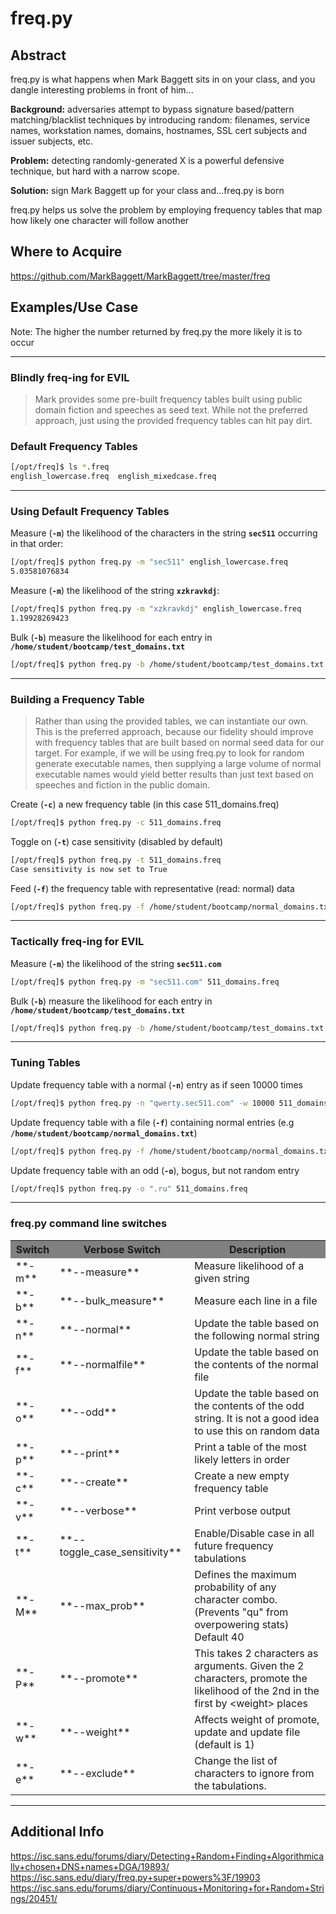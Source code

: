 freq.py
========

Abstract
--------

freq.py is what happens when Mark Baggett sits in on your class, and you dangle interesting problems in front of him...

**Background:** adversaries attempt to bypass signature based/pattern matching/blacklist techniques by introducing random: filenames, service names, workstation names, domains, hostnames, SSL cert subjects and issuer subjects, etc.

**Problem:** detecting randomly-generated X is a powerful defensive technique, but hard with a narrow scope.

**Solution:** sign Mark Baggett up for your class and...freq.py is born

freq.py helps us solve the problem by employing frequency tables that map how likely one character will follow another

Where to Acquire
---------

https://github.com/MarkBaggett/MarkBaggett/tree/master/freq


Examples/Use Case
---------

<!--
In his [initial ISC post](https://isc.sans.edu/forums/diary/Detecting+Random+Finding+Algorithmically+chosen+DNS+names+DGA/19893/), Mark highlighted a simple 3 step process for using freq.py in his initial Internet Storm Center post announcing the release:

```
Step 1: You need a frequency table.
Step 2: Measure badness!
Step 3: Tune for your organization.
```

Let's walk through some examples of using freq.py
-->

Note: The higher the number returned by freq.py the more likely it is to occur

---

### Blindly freq-ing for EVIL

>Mark provides some pre-built frequency tables built using public domain fiction and speeches as seed text. While not the preferred approach, just using the provided frequency tables can hit pay dirt.

### Default Frequency Tables

```bash
[/opt/freq]$ ls *.freq
english_lowercase.freq	english_mixedcase.freq
```

---

### Using Default Frequency Tables

Measure (**`-m`**) the likelihood of the characters in the string **`sec511`** occurring in that order:

```bash
[/opt/freq]$ python freq.py -m "sec511" english_lowercase.freq
5.03581076834
```

Measure (**`-m`**) the likelihood of the string **`xzkravkdj`**:

```bash
[/opt/freq]$ python freq.py -m "xzkravkdj" english_lowercase.freq
1.19928269423
```

Bulk (**`-b`**) measure the likelihood for each entry in **`/home/student/bootcamp/test_domains.txt`**

```bash
[/opt/freq]$ python freq.py -b /home/student/bootcamp/test_domains.txt english_lowercase.freq
```

---

### Building a Frequency Table

>Rather than using the provided tables, we can instantiate our own. This is the preferred approach, because our fidelity should improve with frequency tables that are built based on normal seed data for our target. For example, if we will be using freq.py to look for random generate executable names, then supplying a large volume of normal executable names would yield better results than just text based on speeches and fiction in the public domain.


Create (**`-c`**) a new frequency table (in this case 511_domains.freq)

```bash
[/opt/freq]$ python freq.py -c 511_domains.freq
```

Toggle on (**`-t`**) case sensitivity (disabled by default)

```bash
[/opt/freq]$ python freq.py -t 511_domains.freq
Case sensitivity is now set to True
```

Feed (**`-f`**) the frequency table with representative (read: normal) data

```bash
[/opt/freq]$ python freq.py -f /home/student/bootcamp/normal_domains.txt 511_domains.freq
```

---

### Tactically freq-ing for EVIL

Measure (**`-m`**) the likelihood of the string **`sec511.com`**

```bash
[/opt/freq]$ python freq.py -m "sec511.com" 511_domains.freq
```

Bulk (**`-b`**) measure the likelihood for each entry in **`/home/student/bootcamp/test_domains.txt`**

```bash
[/opt/freq]$ python freq.py -b /home/student/bootcamp/test_domains.txt 511_domains.freq
```

---

### Tuning Tables

Update frequency table with a normal (**`-n`**) entry as if seen 10000 times

```bash
[/opt/freq]$ python freq.py -n "qwerty.sec511.com" -w 10000 511_domains.freq
```

Update frequency table with a file (**`-f`**) containing normal entries (e.g **`/home/student/bootcamp/normal_domains.txt`**)

```bash
[/opt/freq]$ python freq.py -f /home/student/bootcamp/normal_domains.txt 511_domains.freq
```

Update frequency table with an odd (**`-o`**), bogus, but not random entry

```bash
[/opt/freq]$ python freq.py -o ".ru" 511_domains.freq
```

---

### freq.py command line switches

<table>
<tr bgcolor="grey"><th>Switch</th><th>Verbose Switch</th><th>Description</th></tr><tr><td>**-m**</td><td>**--measure**</td><td>Measure likelihood of a given string</td></tr><tr><td>**-b**</td><td>**--bulk_measure**</td><td>Measure each line in a file</td></tr><tr><td>**-n**</td><td>**--normal**</td><td>Update the table based on the following normal string</td></tr><tr><td>**-f**</td><td>**--normalfile**</td><td>Update the table based on the contents of the normal file</td></tr><tr><td>**-o**</td><td>**--odd**</td><td>Update the table based on the contents of the odd string. It is not a good idea to use this on random data</td></tr><tr><td>**-p**</td><td>**--print**</td><td>Print a table of the most likely letters in order</td></tr><tr><td>**-c**</td><td>**--create**</td><td>Create a new empty frequency table</td></tr><tr><td>**-v**</td><td>**--verbose**</td><td>Print verbose output</td></tr><tr><td>**-t**</td><td>**--toggle_case_sensitivity**</td><td>Enable/Disable case in all future frequency tabulations</td></tr><tr><td>**-M**</td><td>**--max_prob**</td><td>Defines the maximum probability of any character combo. (Prevents "qu" from overpowering stats) Default 40</td></tr><tr><td>**-P**</td><td>**--promote**</td><td>This takes 2 characters as arguments.  Given the 2 characters, promote the likelihood of the 2nd in the first by &lt;weight&gt; places</td></tr><tr><td>**-w**</td><td>**--weight**</td><td>Affects weight of promote, update and update file (default is 1)</td></tr><tr><td>**-e**</td><td>**--exclude**</td><td>Change the list of characters to ignore from the tabulations.</td></tr></table>

---

Additional Info
--------------

https://isc.sans.edu/forums/diary/Detecting+Random+Finding+Algorithmically+chosen+DNS+names+DGA/19893/
https://isc.sans.edu/diary/freq.py+super+powers%3F/19903
https://isc.sans.edu/forums/diary/Continuous+Monitoring+for+Random+Strings/20451/
